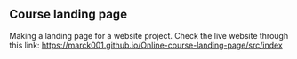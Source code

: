 ## Course landing page

Making a landing page for a website project. Check the live website through this link:  https://marck001.github.io/Online-course-landing-page/src/index

